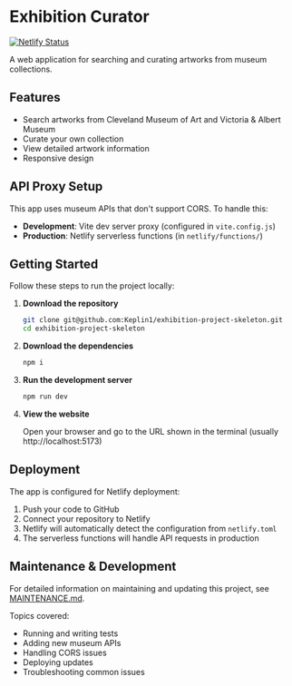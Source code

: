 # Exhibition Curator

[![Netlify Status](https://api.netlify.com/api/v1/badges/75ca7761-196c-4ffd-a644-55cb0a7a848b/deploy-status)](https://app.netlify.com/projects/exhibition-curator-northcoders/deploys)

A web application for searching and curating artworks from museum collections.

## Features

- Search artworks from Cleveland Museum of Art and Victoria & Albert Museum
- Curate your own collection
- View detailed artwork information
- Responsive design

## API Proxy Setup

This app uses museum APIs that don't support CORS. To handle this:

- **Development**: Vite dev server proxy (configured in `vite.config.js`)
- **Production**: Netlify serverless functions (in `netlify/functions/`)

## Getting Started

Follow these steps to run the project locally:

1. **Download the repository**

   ```bash
   git clone git@github.com:Keplin1/exhibition-project-skeleton.git
   cd exhibition-project-skeleton
   ```
 
2. **Download the dependencies**

   ```bash
   npm i
   ```

3. **Run the development server**
 
   ```bash
   npm run dev
   ```

4. **View the website** 

   Open your browser and go to the URL shown in the terminal (usually http://localhost:5173)

## Deployment

The app is configured for Netlify deployment:

1. Push your code to GitHub
2. Connect your repository to Netlify
3. Netlify will automatically detect the configuration from `netlify.toml`
4. The serverless functions will handle API requests in production

## Maintenance & Development

For detailed information on maintaining and updating this project, see [MAINTENANCE.md](./MAINTENANCE.md).

Topics covered:
- Running and writing tests
- Adding new museum APIs
- Handling CORS issues
- Deploying updates
- Troubleshooting common issues
